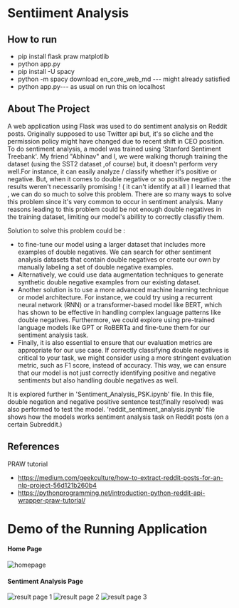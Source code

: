 # Sentiiment Analysis

## How to run

- pip install flask praw matplotlib
- python app.py
- pip install -U spacy
- python -m spacy download en_core_web_md --- might already satisfied
- python app.py--- as usual on run this on localhost

## About The Project

A web application using Flask was used to do sentiment analysis on Reddit posts. Originally supposed to use Twitter api but, it's so cliche and the permission policy might have changed due to recent shift in CEO position.  To do sentiment analysis, a model was trained using 'Stanford Sentiment Treebank'. My friend "Abhinav" and I, we were walking thorugh training the dataset (using the SST2 dataset ,of course) but, it doesn't perform very well.For instance, it can easily analyze / classify whether it's positive or negative. But, when it comes to double negative or so positive negative : the results weren't necessarily promising ! ( it can't identify at all ) I learned that , we can do so much to solve this problem. There are so many ways to solve this problem since it's very common to occur in sentiment analysis. Many reasons leading to this problem could be not enough double negatives in the training dataset, limiting our model's abillity to correctly classfiy them.

Solution to solve this problem could be : 

* to fine-tune our model using a larger dataset that includes more examples of double negatives. We can search for other sentiment analysis datasets that contain double negatives or create our own by manually labeling a set of double negative examples.
* Alternatively, we could use data augmentation techniques to generate synthetic double negative examples from our existing dataset.
* Another solution is to use a more advanced machine learning technique or model architecture. For instance, we could try using a recurrent neural network (RNN) or a transformer-based model like BERT, which has shown to be effective in handling complex language patterns like double negatives. Furthermore, we could explore using pre-trained language models like GPT or RoBERTa and fine-tune them for our sentiment analysis task.
* Finally, it is also essential to ensure that our evaluation metrics are appropriate for our use case. If correctly classifying double negatives is critical to your task, we might consider using a more stringent evaluation metric, such as F1 score, instead of accuracy. This way, we can ensure that our model is not just correctly identifying positive and negative sentiments but also handling double negatives as well.



It is explored further in 'Sentiment_Analysis_PSK.ipynb' file. In this file, double negation and negative positive sentence test(finally resolved) was also performed to test the model. 'reddit_sentiment_analysis.ipynb' file shows how the models works sentiment analysis task on Reddit posts (on a certain Subreddit.)

## References

PRAW tutorial

- https://medium.com/geekculture/how-to-extract-reddit-posts-for-an-nlp-project-56d121b260b4
- https://pythonprogramming.net/introduction-python-reddit-api-wrapper-praw-tutorial/

# Demo of the Running Application

#### Home Page

![homepage](https://user-images.githubusercontent.com/28766535/219431802-e1b71180-4054-4334-966e-5caf60100152.png)

#### Sentiment Analysis Page

![result page 1](https://user-images.githubusercontent.com/28766535/219431866-e85e6c4d-2985-42f5-a9ac-0dd48ffc6d55.png)
![result page 2](https://user-images.githubusercontent.com/28766535/219431883-f69beb74-cfe4-4017-9bbf-a47d22c2943f.png)
![result page 3](https://user-images.githubusercontent.com/28766535/219431893-6a5c2180-0d54-434b-9a4d-7dfd61f95135.png)
